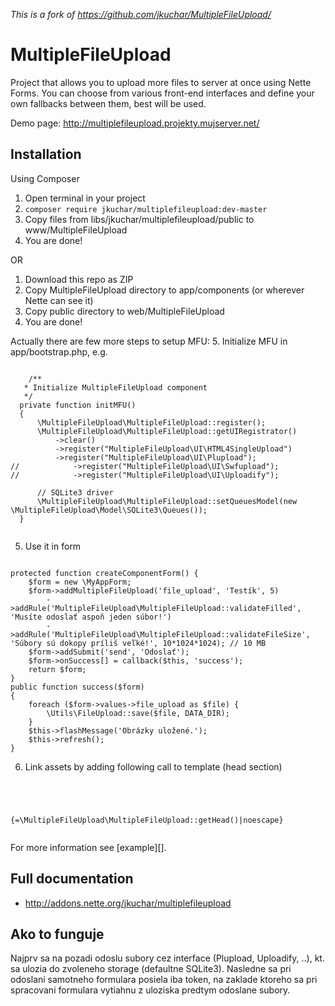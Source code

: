 _This is a fork of https://github.com/jkuchar/MultipleFileUpload/_

MultipleFileUpload
==================

Project that allows you to upload more files to server at once using Nette Forms. You can choose from various front-end interfaces and define your own fallbacks between them, best will be used.

Demo page: http://multiplefileupload.projekty.mujserver.net/

Installation
------------
Using Composer
1. Open terminal in your project
2. `composer require jkuchar/multiplefileupload:dev-master`
3. Copy files from libs/jkuchar/multiplefileupload/public to www/MultipleFileUpload
4. You are done!

OR
1. Download this repo as ZIP
2. Copy MultipleFileUpload directory to app/components (or wherever Nette can see it)
3. Copy public directory to web/MultipleFileUpload
4. You are done!

Actually there are few more steps to setup MFU:
5. Initialize MFU in app/bootstrap.php, e.g.
<pre><code>
	/**
   * Initialize MultipleFileUpload component
   */
  private function initMFU()
  {
      \MultipleFileUpload\MultipleFileUpload::register();
      \MultipleFileUpload\MultipleFileUpload::getUIRegistrator()
          ->clear()
          ->register("MultipleFileUpload\UI\HTML4SingleUpload")
          ->register("MultipleFileUpload\UI\Plupload");
//            ->register("MultipleFileUpload\UI\Swfupload");
//            ->register("MultipleFileUpload\UI\Uploadify");

      // SQLite3 driver
      \MultipleFileUpload\MultipleFileUpload::setQueuesModel(new \MultipleFileUpload\Model\SQLite3\Queues());
  }

</code></pre>
5. Use it in form
<pre><code>
protected function createComponentForm() {
    $form = new \MyAppForm;
    $form->addMultipleFileUpload('file_upload', 'Testík', 5)
        ->addRule('MultipleFileUpload\MultipleFileUpload::validateFilled', 'Musíte odoslať aspoň jeden súbor!')
        ->addRule('MultipleFileUpload\MultipleFileUpload::validateFileSize', 'Súbory sú dokopy príliš veľké!', 10*1024*1024); // 10 MB
    $form->addSubmit('send', 'Odoslať');
    $form->onSuccess[] = callback($this, 'success');
    return $form;
}
public function success($form)
{
    foreach ($form->values->file_upload as $file) {
        \Utils\FileUpload::save($file, DATA_DIR);
    }
    $this->flashMessage('Obrázky uložené.');
    $this->refresh();
}
</code></pre>
6. Link assets by adding following call to template (head section)
<pre><code>
	<script src="{$basePath}/MultipleFileUpload/MFUFallbackController.js"></script>
  {=\MultipleFileUpload\MultipleFileUpload::getHead()|noescape}
</code></pre>

For more information see [example][].


Full documentation
------------------
- http://addons.nette.org/jkuchar/multiplefileupload


Ako to funguje
--------------
Najprv sa na pozadi odoslu subory cez interface (Plupload, Uploadify, ..), kt. sa ulozia do zvoleneho storage (defaultne SQLite3).
Nasledne sa pri odoslani samotneho formulara posiela iba token, na zaklade ktoreho sa pri spracovani formulara vytiahnu z uloziska predtym odoslane subory.
